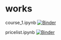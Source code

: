 # works

course_1.ipynb
[![Binder](https://mybinder.org/badge_logo.svg)](https://mybinder.org/v2/gh/AlexandraUrusova/works/master?filepath=course_1.ipynb)

pricelist.ipynb
[![Binder](https://mybinder.org/badge_logo.svg)](https://mybinder.org/v2/gh/AlexandraUrusova/works/master?filepath=pricelist.ipynb)
